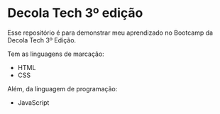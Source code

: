 # Decola Tech 3º edição
Esse repositório é para demonstrar meu aprendizado no Bootcamp da Decola Tech 3º Edição.

Tem as linguagens de marcação: 

- HTML
- CSS

Além, da linguagem de programação:

- JavaScript
